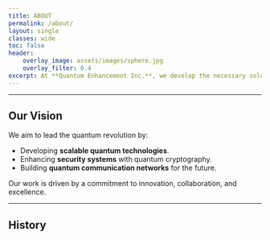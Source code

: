 ```yaml
---
title: ABOUT
permalink: /about/
layout: single
classes: wide
toc: false
header:
    overlay_image: assets/images/sphere.jpg
    overlay_filter: 0.4
excerpt: At **Quantum Enhancement Inc.**, we develop the necessary solutions with spooky action at a distance. Our mission is to harness the power of quantum mechanics to solve some of the most challenging problems in computing, cryptography, and communication.
---
```


---

## Our Vision

We aim to lead the quantum revolution by:
- Developing **scalable quantum technologies**.
- Enhancing **security systems** with quantum cryptography.
- Building **quantum communication networks** for the future.

Our work is driven by a commitment to innovation, collaboration, and excellence.

---
<!--
## Meet the Team

---

---

## Research & Technology

We focus on cutting-edge research in:
- **Quantum Key Distribution (QKD):** Secure communication using quantum mechanics.
- **Quantum Random Number Generators (QRNG):** Generating true randomness for cryptographic applications.
- **Quantum Algorithms:** Developing algorithms for quantum computing to solve real-world problems.

Our patented technologies include:
- **Word Masking Method for QKD Post-Processing**  
  (Patent #KR101575123B1)

---

## Our Achievements

- Published over 50 research papers in leading journals.
- Collaborated with top universities and research institutions.
- Secured multiple patents in quantum technologies.

---
-->
## History  

<!--
## Address
{{ site.footer.address2 }}  
{{ site.footer.address1 }}  

-->
